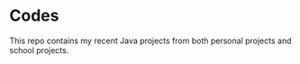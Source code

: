 # Codes
This repo contains my recent Java projects from both personal projects and school projects.
